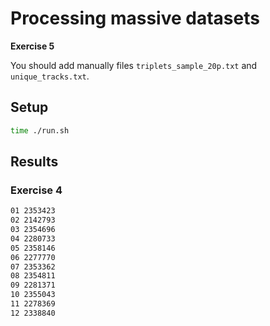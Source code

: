 # Processing massive datasets
__Exercise 5__

You should add manually files `triplets_sample_20p.txt` and `unique_tracks.txt`.

## Setup
```bash
time ./run.sh
```

## Results
### Exercise 4
```bash
01 2353423
02 2142793
03 2354696
04 2280733
05 2358146
06 2277770
07 2353362
08 2354811
09 2281371
10 2355043
11 2278369
12 2338840
```
